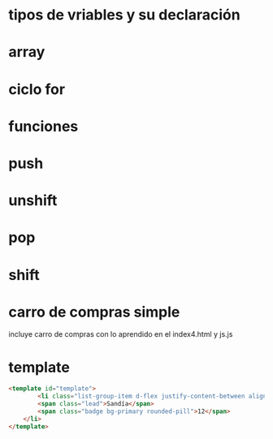 # tipos de vriables y su declaración

# array

# ciclo for

# funciones

# push

# unshift

# pop

# shift

# carro de compras simple

incluye carro de compras con lo aprendido en el index4.html y js.js

# template

```HTML
<template id="template">
        <li class="list-group-item d-flex justify-content-between align-items-center">
        <span class="lead">Sandía</span>
        <span class="badge bg-primary rounded-pill">12</span>
    </li>
</template>
```
